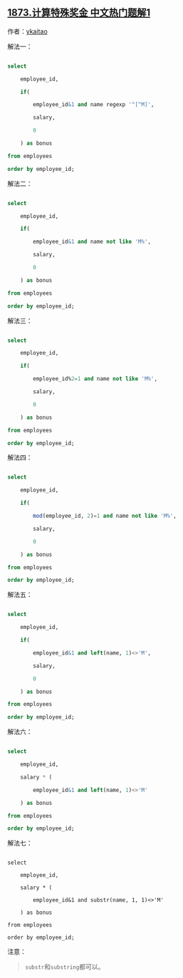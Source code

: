 ## [1873.计算特殊奖金 中文热门题解1](https://leetcode.cn/problems/calculate-special-bonus/solutions/100000/mysql-7chong-jie-fa-by-ykaitao-3kc0)

作者：[ykaitao](https://leetcode.cn/u/ykaitao)

解法一：
```sql
select
    employee_id,
    if(
        employee_id&1 and name regexp '^[^M]',
        salary,
        0
    ) as bonus
from employees
order by employee_id;
```

解法二：
```sql
select
    employee_id,
    if(
        employee_id&1 and name not like 'M%',
        salary,
        0
    ) as bonus
from employees
order by employee_id;
```

解法三：
```sql
select
    employee_id,
    if(
        employee_id%2=1 and name not like 'M%',
        salary,
        0
    ) as bonus
from employees
order by employee_id;
```

解法四：
```sql
select
    employee_id,
    if(
        mod(employee_id, 2)=1 and name not like 'M%',
        salary,
        0
    ) as bonus
from employees
order by employee_id;
```

解法五：
```sql
select
    employee_id,
    if(
        employee_id&1 and left(name, 1)<>'M',
        salary,
        0
    ) as bonus
from employees
order by employee_id;
```

解法六：
```sql
select
    employee_id,
    salary * (
        employee_id&1 and left(name, 1)<>'M'
    ) as bonus
from employees
order by employee_id;
```

解法七：
```
select
    employee_id,
    salary * (
        employee_id&1 and substr(name, 1, 1)<>'M'
    ) as bonus
from employees
order by employee_id;
```
注意：
> `substr`和`substring`都可以。
